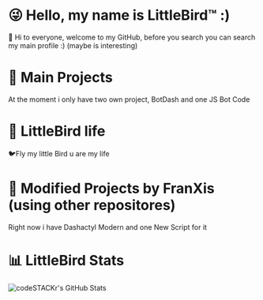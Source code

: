 # 😜 Hello, my name is LittleBird™️ :)

🥳 Hi to everyone, welcome to my GitHub, before you search you can search my main profile :) (maybe is interesting)

# 💠 Main Projects

At the moment i only have two own project, BotDash and one JS Bot Code

# 💠 LittleBird life

🐦Fly my little Bird u are my life

# 🔰 Modified Projects by FranXis (using other repositores)

Right now i have Dashactyl Modern and one New Script for it

# 📊 LittleBird Stats

  <img align="left" alt="codeSTACKr's GitHub Stats" src="https://github-readme-stats.codestackr.vercel.app/api?username=FranXiss&show_icons=true&hide_border=true" />
